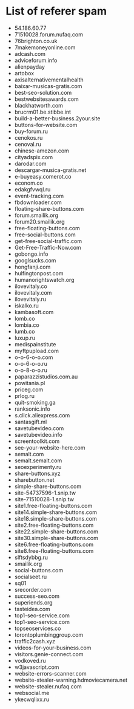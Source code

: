 # List of referer spam

+ 54.186.60.77
+ 71510028.forum.nufaq.com
+ 76brighton.co.uk
+ 7makemoneyonline.com
+ adcash.com
+ adviceforum.info
+ alienpayday
+ artobox
+ axisalternativementalhealth
+ baixar-musicas-gratis.com
+ best-seo-solution.com
+ bestwebsitesawards.com
+ blackhatworth.com
+ brucrm01.be.stibbe.int
+ build-a-better-business.2your.site	
+ buttons-for-website.com
+ buy-forum.ru
+ cenokos.ru
+ cenoval.ru
+ chinese-amezon.com
+ cityadspix.com
+ darodar.com
+ descargar-musica-gratis.net
+ e-buyeasy.comerot.co
+ econom.co
+ edakgfvwql.ru
+ event-tracking.com
+ fbdownloader.com
+ floating-share-buttons.com
+ forum.smailik.org
+ forum20.smailik.org
+ free-floating-buttons.com
+ free-social-buttons.com
+ get-free-social-traffic.com
+ Get-Free-Traffic-Now.com
+ gobongo.info
+ googlsucks.com
+ hongfanji.com
+ hulfingtonpost.com
+ humanorightswatch.org
+ ilovevitaly.co
+ ilovevitaly.com
+ ilovevitaly.ru
+ iskalko.ru
+ kambasoft.com
+ lomb.co
+ lombia.co
+ lumb.co
+ luxup.ru
+ medispainstitute
+ myftpupload.com
+ o-o-6-o-o.com
+ o-o-6-o-o.ru
+ o-o-8-o-o.ru
+ paparazzistudios.com.au
+ powitania.pl
+ priceg.com
+ prlog.ru
+ quit-smoking.ga
+ ranksonic.info
+ s.click.aliexpress.com
+ santasgift.ml
+ savetubevideo.com
+ savetubevideo.info
+ screentoolkit.com
+ see-your-website-here.com
+ semalt.com
+ semalt.semalt.com
+ seoexperimenty.ru
+ share-buttons.xyz
+ sharebutton.net
+ simple-share-buttons.com
+ site-54737596-1.snip.tw
+ site-71510028-1.snip.tw
+ site1.free-floating-buttons.com
+ site14.simple-share-buttons.com
+ site18.simple-share-buttons.com
+ site2.free-floating-buttons.com
+ site22.simple-share-buttons.com
+ site30.simple-share-buttons.com
+ site6.free-floating-buttons.com
+ site8.free-floating-buttons.com
+ slftsdybbg.ru
+ smailik.org
+ social-buttons.com
+ socialseet.ru
+ sq01
+ srecorder.com
+ success-seo.com
+ superiends.org
+ tasteidea.com
+ top1-seo-service.com
+ top1-seo-service.com	
+ topseoservices.co	
+ torontoplumbinggroup.com
+ traffic2cash.xyz	
+ videos-for-your-business.com
+ visitors.genie-connect.com
+ vodkoved.ru
+ w3javascript.com	
+ website-errors-scanner.com
+ website-stealer-warning.hdmoviecamera.net
+ website-stealer.nufaq.com
+ websocial.me
+ ykecwqlixx.ru
